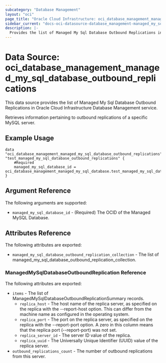 ```yaml
---
subcategory: "Database Management"
layout: "oci"
page_title: "Oracle Cloud Infrastructure: oci_database_management_managed_my_sql_database_outbound_replications"
sidebar_current: "docs-oci-datasource-database_management-managed_my_sql_database_outbound_replications"
description: |-
  Provides the list of Managed My Sql Database Outbound Replications in Oracle Cloud Infrastructure Database Management service
---
```


# Data Source: oci_database_management_managed_my_sql_database_outbound_replications
This data source provides the list of Managed My Sql Database Outbound Replications in Oracle Cloud Infrastructure Database Management service.

Retrieves information pertaining to outbound replications of a specific MySQL server.


## Example Usage

```hcl
data "oci_database_management_managed_my_sql_database_outbound_replications" "test_managed_my_sql_database_outbound_replications" {
	#Required
	managed_my_sql_database_id = oci_database_management_managed_my_sql_database.test_managed_my_sql_database.id
}
```

## Argument Reference

The following arguments are supported:

* `managed_my_sql_database_id` - (Required) The OCID of the Managed MySQL Database.


## Attributes Reference

The following attributes are exported:

* `managed_my_sql_database_outbound_replication_collection` - The list of managed_my_sql_database_outbound_replication_collection.

### ManagedMySqlDatabaseOutboundReplication Reference

The following attributes are exported:

* `items` - The list of ManagedMySqlDatabaseOutboundReplicationSummary records.
	* `replica_host` - The host name of the replica server, as specified on the replica with the --report-host option. This can differ from the machine name as configured in the operating system.
	* `replica_port` - The port on the replica server, as specified on the replica with the --report-port option. A zero in this column means that the replica port (--report-port) was not set.
	* `replica_server_id` - The server ID value of the replica.
	* `replica_uuid` - The Universally Unique Identifier (UUID) value of the replica server.
* `outbound_replications_count` - The number of outbound replications from this server.

